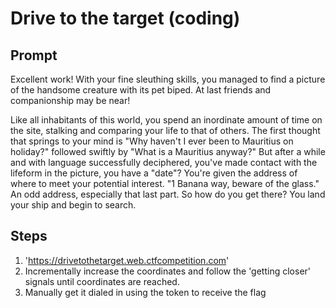 # Drive to the target (coding)

## Prompt

Excellent work!  With your fine sleuthing skills, you managed to find a picture of the handsome creature with its pet biped.  At last friends and companionship may be near!

Like all inhabitants of this world, you spend an inordinate amount of time on the site, stalking and comparing your life to that of others. The first thought that springs to your mind is "Why haven't I ever been to Mauritius on holiday?" followed swiftly by "What is a Mauritius anyway?" But after a while and with language successfully deciphered, you've made contact with the lifeform in the picture, you have a "date"? You're given the address of where to meet your potential interest. "1 Banana way, beware of the glass." An odd address, especially that last part. So how do you get there?  You land your ship and begin to search.

## Steps

1. 'https://drivetothetarget.web.ctfcompetition.com'
2. Incrementally increase the coordinates and follow the 'getting closer' signals until coordinates are reached.
3. Manually get it dialed in using the token to receive the flag
